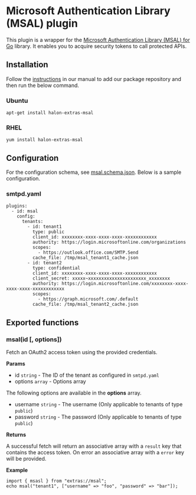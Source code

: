# Microsoft Authentication Library (MSAL) plugin

This plugin is a wrapper for the [Microsoft Authentication Library (MSAL) for Go](https://github.com/AzureAD/microsoft-authentication-library-for-go) library. It enables you to acquire security tokens to call protected APIs.

## Installation

Follow the [instructions](https://docs.halon.io/manual/comp_install.html#installation) in our manual to add our package repository and then run the below command.

### Ubuntu

```
apt-get install halon-extras-msal
```

### RHEL

```
yum install halon-extras-msal
```

## Configuration
For the configuration schema, see [msal.schema.json](msal.schema.json). Below is a sample configuration.

### smtpd.yaml

```
plugins:
  - id: msal
    config:
      tenants:
        - id: tenant1
          type: public
          client_id: xxxxxxxx-xxxx-xxxx-xxxx-xxxxxxxxxxxx
          authority: https://login.microsoftonline.com/organizations
          scopes:
            - https://outlook.office.com/SMTP.Send
          cache_file: /tmp/msal_tenant1_cache.json
        - id: tenant2
          type: confidential
          client_id: xxxxxxxx-xxxx-xxxx-xxxx-xxxxxxxxxxxx
          client_secret: xxxxx~xxxxxxxxxxxxxxxxxxxxxx_xxxxxxxx
          authority: https://login.microsoftonline.com/xxxxxxxx-xxxx-xxxx-xxxx-xxxxxxxxxxxx
          scopes:
            - https://graph.microsoft.com/.default
          cache_file: /tmp/msal_tenant2_cache.json
```

## Exported functions

### msal(id [, options])

Fetch an OAuth2 access token using the provided credentials.

**Params**

- id `string` - The ID of the tenant as configured in `smtpd.yaml`
- options `array` - Options array

The following options are available in the **options** array.

- username `string` - The username (Only applicable to tenants of type `public`)
- password `string` - The password (Only applicable to tenants of type `public`)

**Returns**

A successful fetch will return an associative array with a `result` key that contains the access token. On error an associative array with a `error` key will be provided.

**Example**

```
import { msasl } from "extras://msal";
echo msal("tenant1", ["username" => "foo", "password" => "bar"]);
```